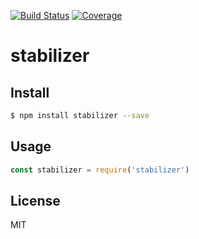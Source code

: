 [![Build Status](https://travis-ci.org/kaelzhang/node-stabilizer.svg?branch=master)](https://travis-ci.org/kaelzhang/node-stabilizer)
[![Coverage](https://codecov.io/gh/kaelzhang/node-stabilizer/branch/master/graph/badge.svg)](https://codecov.io/gh/kaelzhang/node-stabilizer)
<!-- optional appveyor tst
[![Windows Build Status](https://ci.appveyor.com/api/projects/status/github/kaelzhang/node-stabilizer?branch=master&svg=true)](https://ci.appveyor.com/project/kaelzhang/node-stabilizer)
-->
<!-- optional npm version
[![NPM version](https://badge.fury.io/js/stabilizer.svg)](http://badge.fury.io/js/stabilizer)
-->
<!-- optional npm downloads
[![npm module downloads per month](http://img.shields.io/npm/dm/stabilizer.svg)](https://www.npmjs.org/package/stabilizer)
-->
<!-- optional dependency status
[![Dependency Status](https://david-dm.org/kaelzhang/node-stabilizer.svg)](https://david-dm.org/kaelzhang/node-stabilizer)
-->

# stabilizer

<!-- description -->

## Install

```sh
$ npm install stabilizer --save
```

## Usage

```js
const stabilizer = require('stabilizer')
```

## License

MIT
